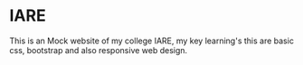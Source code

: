 # IARE
This is an Mock website of my college IARE,
my key learning's this are basic css, bootstrap and also responsive web design. 

